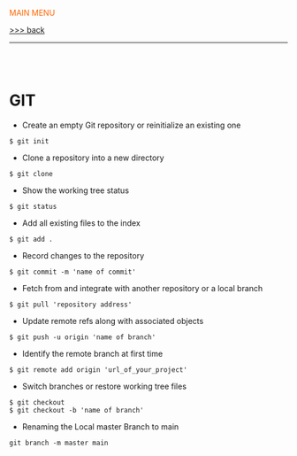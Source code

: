 <span style="color:#ff6600;">MAIN MENU</span>

[>>> back](./../../../README.md)

---
<br/><br/>

# GIT


- Create an empty Git repository or reinitialize an existing one
```
$ git init
```

- Clone a repository into a new directory
```
$ git clone
```

- Show the working tree status
```
$ git status
```

- Add all existing files to the index
```
$ git add .
```

- Record changes to the repository
```
$ git commit -m 'name of commit'
```

- Fetch from and integrate with another repository or a local branch
```
$ git pull 'repository address'
```

- Update remote refs along with associated objects
```
$ git push -u origin 'name of branch'
```

- Identify the remote branch at first time
```
$ git remote add origin 'url_of_your_project'
```

- Switch branches or restore working tree files
```
$ git checkout
$ git checkout -b 'name of branch'
```

- Renaming the Local master Branch to main
```
git branch -m master main
```
